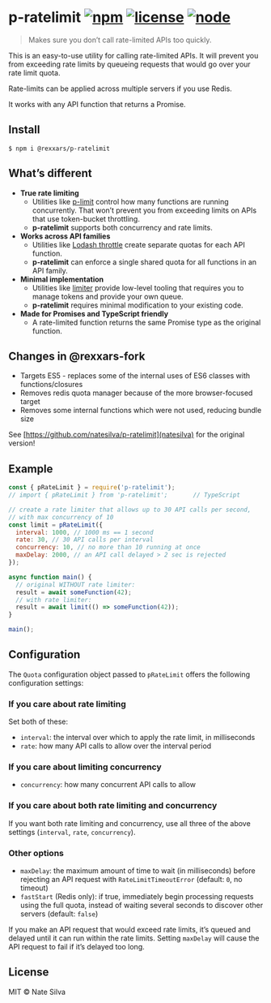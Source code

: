 # p-ratelimit [![npm](https://img.shields.io/npm/v/p-ratelimit.svg)](https://www.npmjs.com/package/p-ratelimit) [![license](https://img.shields.io/github/license/natesilva/p-ratelimit.svg)](https://github.com/natesilva/p-ratelimit/blob/master/LICENSE) [![node](https://img.shields.io/node/v/p-ratelimit.svg)](https://www.npmjs.com/package/p-ratelimit)

> Makes sure you don’t call rate-limited APIs too quickly.

This is an easy-to-use utility for calling rate-limited APIs. It will prevent you from exceeding rate limits by queueing requests that would go over your rate limit quota.

Rate-limits can be applied across multiple servers if you use Redis.

It works with any API function that returns a Promise.

## Install

```
$ npm i @rexxars/p-ratelimit
```

## What’s different

- **True rate limiting**
  - Utilities like [p-limit](https://github.com/sindresorhus/p-limit) control how many functions are running concurrently. That won’t prevent you from exceeding limits on APIs that use token-bucket throttling.
  - **p-ratelimit** supports both concurrency and rate limits.
- **Works across API families**
  - Utilities like [Lodash throttle](https://lodash.com/docs#throttle) create separate quotas for each API function.
  - **p-ratelimit** can enforce a single shared quota for all functions in an API family.
- **Minimal implementation**
  - Utilities like [limiter](https://github.com/jhurliman/node-rate-limiter) provide low-level tooling that requires you to manage tokens and provide your own queue.
  - **p-ratelimit** requires minimal modification to your existing code.
- **Made for Promises and TypeScript friendly**
  - A rate-limited function returns the same Promise type as the original function.

## Changes in @rexxars-fork

- Targets ES5 - replaces some of the internal uses of ES6 classes with functions/closures
- Removes redis quota manager because of the more browser-focused target
- Removes some internal functions which were not used, reducing bundle size

See [https://github.com/natesilva/p-ratelimit](natesilva) for the original version!

## Example

```javascript
const { pRateLimit } = require('p-ratelimit');
// import { pRateLimit } from 'p-ratelimit';       // TypeScript

// create a rate limiter that allows up to 30 API calls per second,
// with max concurrency of 10
const limit = pRateLimit({
  interval: 1000, // 1000 ms == 1 second
  rate: 30, // 30 API calls per interval
  concurrency: 10, // no more than 10 running at once
  maxDelay: 2000, // an API call delayed > 2 sec is rejected
});

async function main() {
  // original WITHOUT rate limiter:
  result = await someFunction(42);
  // with rate limiter:
  result = await limit(() => someFunction(42));
}

main();
```

## Configuration

The `Quota` configuration object passed to `pRateLimit` offers the following configuration settings:

### If you care about rate limiting

Set both of these:

- `interval`: the interval over which to apply the rate limit, in milliseconds
- `rate`: how many API calls to allow over the interval period

### If you care about limiting concurrency

- `concurrency`: how many concurrent API calls to allow

### If you care about both rate limiting and concurrency

If you want both rate limiting and concurrency, use all three of the above settings (`interval`, `rate`, `concurrency`).

### Other options

- `maxDelay`: the maximum amount of time to wait (in milliseconds) before rejecting an API request with `RateLimitTimeoutError` (default: `0`, no timeout)
- `fastStart` (Redis only): if true, immediately begin processing requests using the full quota, instead of waiting several seconds to discover other servers (default: `false`)

If you make an API request that would exceed rate limits, it’s queued and delayed until it can run within the rate limits. Setting `maxDelay` will cause the API request to fail if it’s delayed too long.

## License

MIT © Nate Silva

